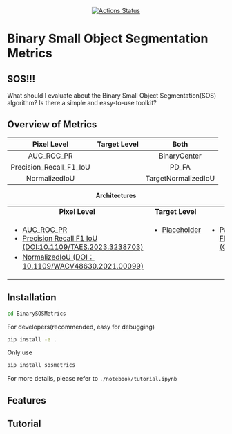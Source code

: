 <p align="center">
<!-- <a href="https://badge.fury.io/py/yapf"><img alt="PyPI Version" src="https://badge.fury.io/py/yapf.svg"></a> -->
<a href="https://github.com/google/yapf/actions/workflows/pre-commit.yml"><img alt="Actions Status" src="https://github.com/google/yapf/actions/workflows/pre-commit.yml/badge.svg"></a>

</p>

# Binary Small Object Segmentation Metrics
## SOS!!!
What should I evaluate about the Binary Small Object Segmentation(SOS) algorithm? Is there a simple and easy-to-use toolkit?

## Overview of Metrics
| **Pixel Level** | **Target Level** | **Both** |
|:---------------:|:----------------:|:--------:|
|AUC_ROC_PR|                  |BinaryCenter|
|Precision_Recall_F1_IoU|                  |PD_FA|
|NormalizedIoU                 |           |TargetNormalizedIoU|


<div align="center">
  <b>Architectures</b>
</div>
<table align="center">
  <tbody>
    <tr align="center" valign="bottom">
      <td>
        <b>Pixel Level</b>
      </td>
      <td>
        <b>Target Level</b>
      </td>
      <td>
        <b>Both</b>
      </td>
    </tr>
    <tr valign="top">
      <td>
        <ul>
            <li><a href="sosmetrics/metrics/auc_roc_pr_metric.py">AUC_ROC_PR</a></li>
            <li><a href="sosmetrics/metrics/pre_rec_f1_iou_metric.py">Precision Recall F1 IoU (DOI:10.1109/TAES.2023.3238703)</a></li>
            <li><a href="sosmetrics/metrics/normalized_iou_metric.py">NormalizedIoU (DOI：10.1109/WACV48630.2021.00099)</a></li>
      </ul>
      </td>
      <td>
        <ul>
          <li><a href="sosmetrics/metrics/">Placeholder</a></li>
        </ul>
      </td>
      <td>
        <ul>
          <li><a href="configs/panoptic_fpn">Panoptic FPN (CVPR'2019)</a></li>
        </ul>
      </td>
    </tr>
</td>
    </tr>
  </tbody>
</table>

## Installation
```bash
cd BinarySOSMetrics
```
For developers(recommended, easy for debugging)
```bash
pip install -e .
```
Only use
```bash
pip install sosmetrics
```
For more details, please refer to `./notebook/tutorial.ipynb`
## Features

## Tutorial
